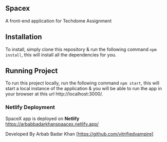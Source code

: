 ## Spacex
A front-end application for Techdome Assignment

## Installation
To install, simply clone this repository & run the following command `npm install`, this will install all the dependencies for you.
## Running Project
To run this project locally, run the following command `npm start`, this will start a local instance of the application & you will be able to run the app in your browser at this url http://localhost:3000/.

### Netlify Deployment

SpaceX app is deployed on **Netlify** https://arbabbadarkhanspaacex.netlify.app/




Developed By Arbab Badar Khan [https://github.com/vitrifiedvampire]
